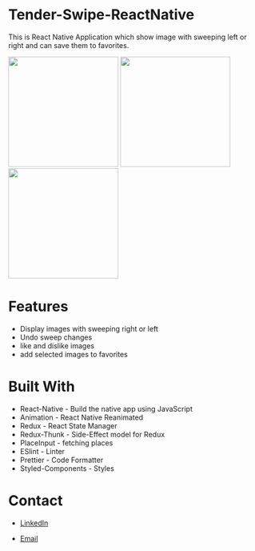 # Tender-Swipe-ReactNative
This is React Native Application which show image with sweeping left or right and can save them to favorites.


<img src = "https://i.ibb.co/f9CD2WM/1.png" width ="220" />  <img src = "https://i.ibb.co/D1N2XRL/2.png" width ="220"/>  <img src = "https://i.ibb.co/HqGDZs6/3.png" width ="220" /> 

# Features
- Display images with sweeping right or left
- Undo sweep changes
- like and dislike images
- add selected images to favorites 

# Built With
- React-Native - Build the native app using JavaScript
- Animation - React Native Reanimated
- Redux - React State Manager
- Redux-Thunk - Side-Effect model for Redux
- PlaceInput - fetching places
- ESlint - Linter
- Prettier - Code Formatter
- Styled-Components - Styles

# Contact
- [LinkedIn](https://www.linkedin.com/in/ali-babaei-709684167)

- [Email](mailto:ali.babaei69@yahoo.com)
 

